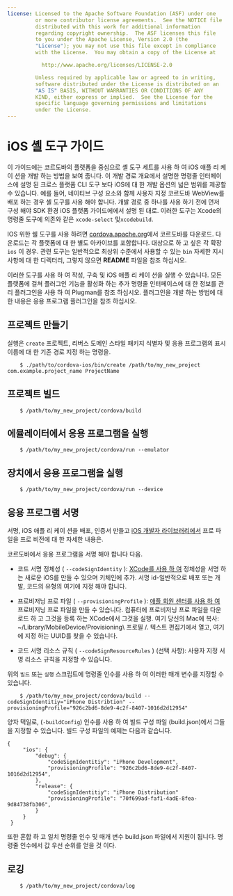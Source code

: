 ```yaml
---
license: Licensed to the Apache Software Foundation (ASF) under one
         or more contributor license agreements.  See the NOTICE file
         distributed with this work for additional information
         regarding copyright ownership.  The ASF licenses this file
         to you under the Apache License, Version 2.0 (the
         "License"); you may not use this file except in compliance
         with the License.  You may obtain a copy of the License at

           http://www.apache.org/licenses/LICENSE-2.0

         Unless required by applicable law or agreed to in writing,
         software distributed under the License is distributed on an
         "AS IS" BASIS, WITHOUT WARRANTIES OR CONDITIONS OF ANY
         KIND, either express or implied.  See the License for the
         specific language governing permissions and limitations
         under the License.
---
```


# iOS 셸 도구 가이드

이 가이드에는 코르도바의 플랫폼을 중심으로 셸 도구 세트를 사용 하 여 iOS 애플 리 케이 션을 개발 하는 방법을 보여 줍니다. 이 개발 경로 개요에서 설명한 명령줄 인터페이스에 설명 된 크로스 플랫폼 CLI 도구 보다 iOS에 대 한 개발 옵션의 넓은 범위를 제공할 수 있습니다. 예를 들어, 네이티브 구성 요소와 함께 사용자 지정 코르도바 WebView를 배포 하는 경우 셸 도구를 사용 해야 합니다. 개발 경로 중 하나를 사용 하기 전에 먼저 구성 해야 SDK 환경 iOS 플랫폼 가이드에에서 설명 된 대로. 이러한 도구는 Xcode의 명령줄 도구에 의존와 같은 `xcode-select` 및`xcodebuild`.

IOS 위한 쉘 도구를 사용 하려면 [cordova.apache.org][1]에서 코르도바를 다운로드. 다운로드는 각 플랫폼에 대 한 별도 아카이브를 포함합니다. 대상으로 하 고 싶은 각 확장 `ios` 이 경우. 관련 도구는 일반적으로 최상위 수준에서 사용할 수 있는 `bin` 자세한 지시 사항에 대 한 디렉터리, 그렇지 않으면 **README** 파일을 참조 하십시오.

 [1]: http://cordova.apache.org

이러한 도구를 사용 하 여 작성, 구축 및 iOS 애플 리 케이 션을 실행 수 있습니다. 모든 플랫폼에 걸쳐 플러그인 기능을 활성화 하는 추가 명령줄 인터페이스에 대 한 정보를 관리 플러그인을 사용 하 여 Plugman를 참조 하십시오. 플러그인을 개발 하는 방법에 대 한 내용은 응용 프로그램 플러그인을 참조 하십시오.

## 프로젝트 만들기

실행은 `create` 프로젝트, 리버스 도메인 스타일 패키지 식별자 및 응용 프로그램의 표시 이름에 대 한 기존 경로 지정 하는 명령을.

        $ ./path/to/cordova-ios/bin/create /path/to/my_new_project com.example.project_name ProjectName
    

## 프로젝트 빌드

        $ /path/to/my_new_project/cordova/build
    

## 에뮬레이터에서 응용 프로그램을 실행

        $ /path/to/my_new_project/cordova/run --emulator
    

## 장치에서 응용 프로그램을 실행

        $ /path/to/my_new_project/cordova/run --device
    

## 응용 프로그램 서명

서명, iOS 애플 리 케이 션을 배포, 인증서 만들고 [iOS 개발자 라이브러리에서][2] 프로 파일을 프로 비전에 대 한 자세한 내용은.

 [2]: https://developer.apple.com/library/ios/documentation/IDEs/Conceptual/AppDistributionGuide/ConfiguringYourApp/ConfiguringYourApp.html

코르도바에서 응용 프로그램을 서명 해야 합니다 다음.

*   코드 서명 정체성 ( `--codeSignIdentity` ): [XCode를 사용 하 여][3] 정체성을 서명 하는 새로운 iOS를 만들 수 있으며 키체인에 추가. 서명 id-일반적으로 배포 또는 개발, 코드의 유형의 여기에 지정 해야 합니다.

*   프로비저닝 프로 파일 ( `--provisioningProfile` ): [애플 회원 센터를 사용 하 여][4] 프로비저닝 프로 파일을 만들 수 있습니다. 컴퓨터에 프로비저닝 프로 파일을 다운로드 하 고 그것을 등록 하는 XCode에서 그것을 실행. 여기 당신의 Mac에 복사: ~/Library/MobileDevice/Provisioning\ 프로필 /. 텍스트 편집기에서 열고, 여기에 지정 하는 UUID를 찾을 수 있습니다.

*   코드 서명 리소스 규칙 ( `--codeSignResourceRules` ) (선택 사항): 사용자 지정 서명 리소스 규칙을 지정할 수 있습니다.

 [3]: https://developer.apple.com/library/ios/documentation/IDEs/Conceptual/AppDistributionGuide/MaintainingCertificates/MaintainingCertificates.html#//apple_ref/doc/uid/TP40012582-CH31-SW6
 [4]: https://developer.apple.com/library/ios/documentation/IDEs/Conceptual/AppDistributionGuide/MaintainingProfiles/MaintainingProfiles.html#//apple_ref/doc/uid/TP40012582-CH30-SW61

위의 `빌드` 또는 `실행` 스크립트에 명령줄 인수를 사용 하 여 이러한 매개 변수를 지정할 수 있습니다.

        $ /path/to/my_new_project/cordova/build --codeSignIdentitiy="iPhone Distribtion" --provisioningProfile="926c2bd6-8de9-4c2f-8407-1016d2d12954" 
    

양자 택일로, (`-buildConfig`) 인수를 사용 하 여 빌드 구성 파일 (build.json)에서 그들을 지정할 수 있습니다. 빌드 구성 파일의 예제는 다음과 같습니다.

    {
         "ios": {
             "debug": {
                 "codeSignIdentitiy": "iPhone Development",
                 "provisioningProfile": "926c2bd6-8de9-4c2f-8407-1016d2d12954",
             },
             "release": {
                 "codeSignIdentitiy": "iPhone Distribution"
                 "provisioningProfile": "70f699ad-faf1-4adE-8fea-9d84738fb306",
             }
         }
     }
    

또한 혼합 하 고 일치 명령줄 인수 및 매개 변수 build.json 파일에서 지원이 됩니다. 명령줄 인수에서 값 우선 순위를 얻을 것 이다.

## 로깅

        $ /path/to/my_new_project/cordova/log